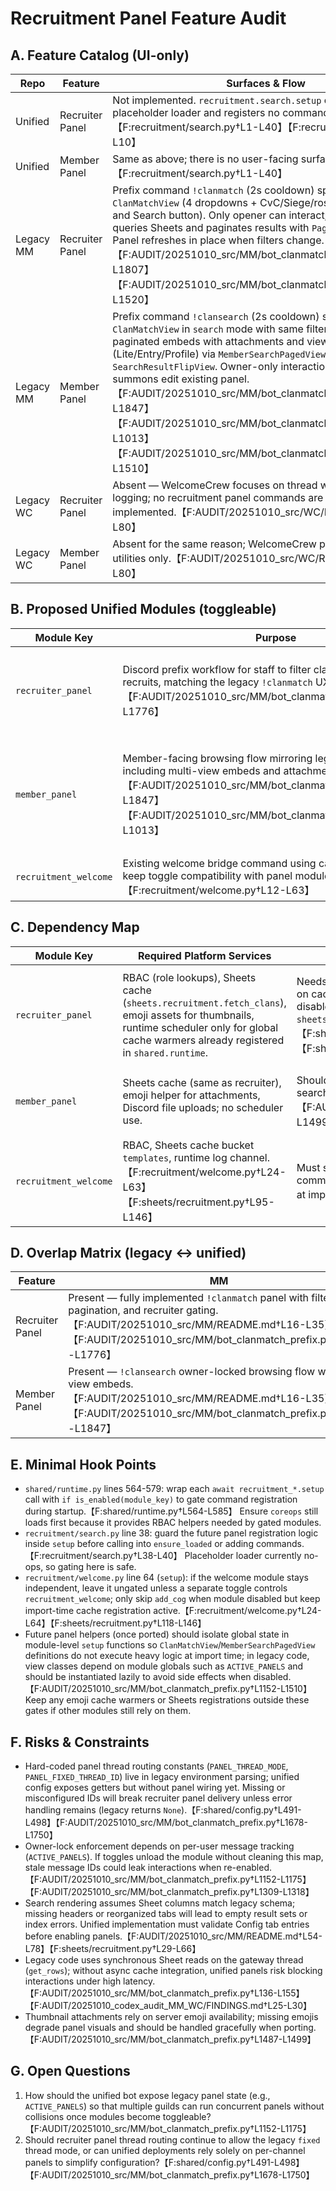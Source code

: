 # Recruitment Panel Feature Audit

## A. Feature Catalog (UI-only)
| Repo | Feature | Surfaces & Flow | Data Touchpoints | Channels / Threads | Permissions & Triggers |
| --- | --- | --- | --- | --- | --- |
| Unified | Recruiter Panel | Not implemented. `recruitment.search.setup` only calls the placeholder loader and registers no commands or views.【F:recruitment/search.py†L1-L40】【F:recruitment/__init__.py†L1-L10】 | n/a | n/a | n/a |
| Unified | Member Panel | Same as above; there is no user-facing surface yet.【F:recruitment/search.py†L1-L40】 | n/a | n/a | n/a |
| Legacy MM | Recruiter Panel | Prefix command `!clanmatch` (2s cooldown) spawns `ClanMatchView` (4 dropdowns + CvC/Siege/roster toggles, reset, and Search button). Only opener can interact; Search button queries Sheets and paginates results with `PagedResultsView`. Panel refreshes in place when filters change.【F:AUDIT/20251010_src/MM/bot_clanmatch_prefix.py†L1708-L1807】【F:AUDIT/20251010_src/MM/bot_clanmatch_prefix.py†L1161-L1520】 | Reads Google Sheet via `get_rows`, filtering columns A–AF for roster and filter metadata. No writes.【F:AUDIT/20251010_src/MM/bot_clanmatch_prefix.py†L136-L155】【F:AUDIT/20251010_src/MM/README.md†L54-L78】 | Posts to invoking channel or fixed recruiter thread per `PANEL_THREAD_MODE`; pings opener when panel is created in the fixed thread.【F:AUDIT/20251010_src/MM/bot_clanmatch_prefix.py†L1678-L1776】 | Requires recruiter/admin roles via `_allowed_recruiter`; command gated at prefix and via interaction checks. Cooldown 1 use / 2s per user.【F:AUDIT/20251010_src/MM/bot_clanmatch_prefix.py†L1122-L1140】【F:AUDIT/20251010_src/MM/bot_clanmatch_prefix.py†L1708-L1718】 |
| Legacy MM | Member Panel | Prefix command `!clansearch` (2s cooldown) spawns `ClanMatchView` in `search` mode with same filters. Search returns paginated embeds with attachments and view-mode buttons (Lite/Entry/Profile) via `MemberSearchPagedView` and per-result `SearchResultFlipView`. Owner-only interactions; duplicate summons edit existing panel.【F:AUDIT/20251010_src/MM/bot_clanmatch_prefix.py†L1806-L1847】【F:AUDIT/20251010_src/MM/bot_clanmatch_prefix.py†L840-L1013】【F:AUDIT/20251010_src/MM/bot_clanmatch_prefix.py†L1472-L1510】 | Same read-only Sheet filters/columns as recruiter panel.【F:AUDIT/20251010_src/MM/bot_clanmatch_prefix.py†L136-L155】【F:AUDIT/20251010_src/MM/README.md†L54-L74】 | Always replies in the invoking channel; results reuse original message when reopened.【F:AUDIT/20251010_src/MM/bot_clanmatch_prefix.py†L1832-L1847】 | Open to all users; interaction check rejects non-owners with guidance to open their own panel. Cooldown 1 use / 2s per user.【F:AUDIT/20251010_src/MM/bot_clanmatch_prefix.py†L1806-L1818】【F:AUDIT/20251010_src/MM/bot_clanmatch_prefix.py†L1309-L1318】 |
| Legacy WC | Recruiter Panel | Absent — WelcomeCrew focuses on thread watchers and logging; no recruitment panel commands are documented or implemented.【F:AUDIT/20251010_src/WC/README.md†L1-L80】 | n/a | n/a | n/a |
| Legacy WC | Member Panel | Absent for the same reason; WelcomeCrew provides watcher utilities only.【F:AUDIT/20251010_src/WC/README.md†L1-L80】 | n/a | n/a | n/a |

## B. Proposed Unified Modules (toggleable)
| Module Key | Purpose | Files to Own | Commands / Events | Permissions | Data Dependencies | Logging Surface |
| --- | --- | --- | --- | --- | --- | --- |
| `recruiter_panel` | Discord prefix workflow for staff to filter clans and handoff recruits, matching the legacy `!clanmatch` UX.【F:AUDIT/20251010_src/MM/bot_clanmatch_prefix.py†L1708-L1776】 | `recruitment/search.py`, new recruiter panel module under `recruitment/` reusing shared views/helpers. | `!clanmatch`, dropdown interactions, paginator updates, roster toggle refresh.【F:AUDIT/20251010_src/MM/bot_clanmatch_prefix.py†L1322-L1509】【F:AUDIT/20251010_src/MM/bot_clanmatch_prefix.py†L1708-L1776】 | Recruiter/admin roles using `shared.coreops_rbac.is_recruiter` + admin fallback.【F:recruitment/search.py†L12-L22】【F:AUDIT/20251010_src/MM/bot_clanmatch_prefix.py†L1122-L1140】 | Recruitment sheet `bot_info` tab columns A–AF; requires clan filter columns and inactives counts.【F:AUDIT/20251010_src/MM/README.md†L54-L74】 | Currently prints to stdout for thread routing; should emit structured log via `Runtime.send_log_message` when spawning panels.【F:AUDIT/20251010_src/MM/bot_clanmatch_prefix.py†L1748-L1774】【F:shared/runtime.py†L564-L585】 |
| `member_panel` | Member-facing browsing flow mirroring legacy `!clansearch`, including multi-view embeds and attachments.【F:AUDIT/20251010_src/MM/bot_clanmatch_prefix.py†L1806-L1847】【F:AUDIT/20251010_src/MM/bot_clanmatch_prefix.py†L840-L1013】 | `recruitment/search.py`, shared embed/view helpers for lite/profile/entry renders. | `!clansearch`, MemberSearchPagedView pagination, SearchResultFlipView buttons.【F:AUDIT/20251010_src/MM/bot_clanmatch_prefix.py†L840-L1013】【F:AUDIT/20251010_src/MM/bot_clanmatch_prefix.py†L1472-L1510】【F:AUDIT/20251010_src/MM/bot_clanmatch_prefix.py†L1806-L1847】 | Open to all; maintain owner-lock checks to block others from interacting.【F:AUDIT/20251010_src/MM/bot_clanmatch_prefix.py†L1309-L1318】【F:AUDIT/20251010_src/MM/bot_clanmatch_prefix.py†L1806-L1818】 | Same recruitment sheet tab/columns as recruiter panel, plus emoji assets for thumbnails.【F:AUDIT/20251010_src/MM/README.md†L54-L74】【F:AUDIT/20251010_src/MM/bot_clanmatch_prefix.py†L1487-L1499】 | No dedicated logging today; add optional log for search invocations via shared runtime log channel.【F:shared/runtime.py†L564-L585】 |
| `recruitment_welcome` | Existing welcome bridge command using cached templates; keep toggle compatibility with panel modules.【F:recruitment/welcome.py†L12-L63】 | `recruitment/welcome.py` | `!welcome` prefix command (staff tier).【F:recruitment/welcome.py†L24-L44】 | Staff/admin via shared RBAC helper.【F:recruitment/welcome.py†L12-L41】 | Recruitment sheet `WelcomeTemplates` tab columns (`ClanTag`, `Message`, etc.).【F:recruitment/welcome.py†L32-L43】【F:AUDIT/20251010_src/MM/README.md†L80-L110】 | Sends structured welcome log via runtime helper; keep when panels toggled off.【F:recruitment/welcome.py†L56-L63】 |

## C. Dependency Map
| Module Key | Required Platform Services | Init Order Notes | Leaky Boundaries |
| --- | --- | --- | --- |
| `recruiter_panel` | RBAC (role lookups), Sheets cache (`sheets.recruitment.fetch_clans`), emoji assets for thumbnails, runtime scheduler only for global cache warmers already registered in `shared.runtime`.| Needs Sheets cache ready before command registration; relies on cache registration triggered during module import. If disabled, ensure cache warmers still register via `sheets.recruitment` import from other modules.【F:shared/runtime.py†L564-L599】【F:sheets/recruitment.py†L1-L94】 | Legacy logic stores state in module globals (`ACTIVE_PANELS`, config constants) and prints to stdout; toggling requires ensuring those globals reset when module disabled.【F:AUDIT/20251010_src/MM/bot_clanmatch_prefix.py†L1152-L1175】【F:AUDIT/20251010_src/MM/bot_clanmatch_prefix.py†L1748-L1774】 |
| `member_panel` | Sheets cache (same as recruiter), emoji helper for attachments, Discord file uploads; no scheduler use. | Should initialize after Sheets cache registration; otherwise first search hits live Sheets synchronously (legacy behavior).【F:AUDIT/20251010_src/MM/bot_clanmatch_prefix.py†L1428-L1499】 | Shares `ClanMatchView` class with recruiter panel, coupling embed variants; toggling one but not the other requires refactoring view instantiation to avoid unused buttons.【F:AUDIT/20251010_src/MM/bot_clanmatch_prefix.py†L1161-L1510】 |
| `recruitment_welcome` | RBAC, Sheets cache bucket `templates`, runtime log channel.【F:recruitment/welcome.py†L24-L63】【F:sheets/recruitment.py†L95-L146】 | Must stay loadable even if panels disabled so welcome command works; relies on cached templates bucket registration at import time.【F:sheets/recruitment.py†L118-L146】 | Shares module-level cache with other recruitment features; cache registration occurs on import, so toggling commands cannot skip module import without moving registration.【F:sheets/recruitment.py†L118-L146】 |

## D. Overlap Matrix (legacy ↔ unified)
| Feature | MM | WC | Unified |
| --- | --- | --- | --- |
| Recruiter Panel | Present — fully implemented `!clanmatch` panel with filters, pagination, and recruiter gating.【F:AUDIT/20251010_src/MM/README.md†L16-L35】【F:AUDIT/20251010_src/MM/bot_clanmatch_prefix.py†L1708-L1776】 | Absent — WelcomeCrew ships watcher utilities only, no panels.【F:AUDIT/20251010_src/WC/README.md†L1-L80】 | Absent — unified loader stubs recruitment search without registering commands.【F:recruitment/search.py†L1-L40】 |
| Member Panel | Present — `!clansearch` owner-locked browsing flow with multi-view embeds.【F:AUDIT/20251010_src/MM/README.md†L16-L35】【F:AUDIT/20251010_src/MM/bot_clanmatch_prefix.py†L1806-L1847】 | Absent — no member panel features documented or implemented.【F:AUDIT/20251010_src/WC/README.md†L1-L80】 | Absent — no commands registered in unified search module.【F:recruitment/search.py†L1-L40】 |

## E. Minimal Hook Points
- `shared/runtime.py` lines 564-579: wrap each `await recruitment_*.setup` call with `if is_enabled(module_key)` to gate command registration during startup.【F:shared/runtime.py†L564-L585】  Ensure `coreops` still loads first because it provides RBAC helpers needed by gated modules.
- `recruitment/search.py` line 38: guard the future panel registration logic inside `setup` before calling into `ensure_loaded` or adding commands.【F:recruitment/search.py†L38-L40】  Placeholder loader currently no-ops, so gating here is safe.
- `recruitment/welcome.py` line 64 (`setup`): if the welcome module stays independent, leave it ungated unless a separate toggle controls `recruitment_welcome`; only skip `add_cog` when module disabled but keep import-time cache registration active.【F:recruitment/welcome.py†L24-L64】【F:sheets/recruitment.py†L118-L146】
- Future panel helpers (once ported) should isolate global state in module-level `setup` functions so `ClanMatchView`/`MemberSearchPagedView` definitions do not execute heavy logic at import time; in legacy code, view classes depend on module globals such as `ACTIVE_PANELS` and should be instantiated lazily to avoid side effects when disabled.【F:AUDIT/20251010_src/MM/bot_clanmatch_prefix.py†L1152-L1510】  Keep any emoji cache warmers or Sheets registrations outside these gates if other modules still rely on them.

## F. Risks & Constraints
- Hard-coded panel thread routing constants (`PANEL_THREAD_MODE`, `PANEL_FIXED_THREAD_ID`) live in legacy environment parsing; unified config exposes getters but without panel wiring yet. Missing or misconfigured IDs will break recruiter panel delivery unless error handling remains (legacy returns `None`).【F:shared/config.py†L491-L498】【F:AUDIT/20251010_src/MM/bot_clanmatch_prefix.py†L1678-L1750】
- Owner-lock enforcement depends on per-user message tracking (`ACTIVE_PANELS`). If toggles unload the module without cleaning this map, stale message IDs could leak interactions when re-enabled.【F:AUDIT/20251010_src/MM/bot_clanmatch_prefix.py†L1152-L1175】【F:AUDIT/20251010_src/MM/bot_clanmatch_prefix.py†L1309-L1318】
- Search rendering assumes Sheet columns match legacy schema; missing headers or reorganized tabs will lead to empty result sets or index errors. Unified implementation must validate Config tab entries before enabling panels.【F:AUDIT/20251010_src/MM/README.md†L54-L78】【F:sheets/recruitment.py†L29-L66】
- Legacy code uses synchronous Sheet reads on the gateway thread (`get_rows`); without async cache integration, unified panels risk blocking interactions under high latency.【F:AUDIT/20251010_src/MM/bot_clanmatch_prefix.py†L136-L155】【F:AUDIT/20251010_codex_audit_MM_WC/FINDINGS.md†L25-L30】
- Thumbnail attachments rely on server emoji availability; missing emojis degrade panel visuals and should be handled gracefully when porting.【F:AUDIT/20251010_src/MM/bot_clanmatch_prefix.py†L1487-L1499】

## G. Open Questions
1. How should the unified bot expose legacy panel state (e.g., `ACTIVE_PANELS`) so that multiple guilds can run concurrent panels without collisions once modules become toggleable?【F:AUDIT/20251010_src/MM/bot_clanmatch_prefix.py†L1152-L1175】
2. Should recruiter panel thread routing continue to allow the legacy `fixed` thread mode, or can unified deployments rely solely on per-channel panels to simplify configuration?【F:shared/config.py†L491-L498】【F:AUDIT/20251010_src/MM/bot_clanmatch_prefix.py†L1678-L1750】
